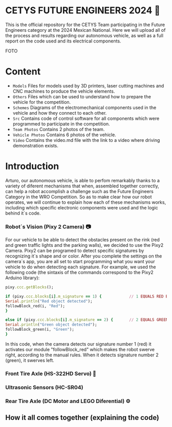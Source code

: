 # CETYS FUTURE ENGINEERS 2024 🤖
This is the official repository for the CETYS Team participating in the Future Engineers category at the 2024 Mexican National. Here we will upload all of the process and results regarding our autonomous vehicle, as well as a full report on the code used and its electrical components.

FOTO

# Content
* `Models` Files for models used by 3D printers, laser cutting machines and CNC machines to produce the vehicle elements.
* `Others` Files which can be used to understand how to prepare the vehicle for the competition. 
* `Schemes` Diagrams of the electromechanical components used in the vehicle and how they connect to each other.
* `Src` Contains code of control software for all components which were programmed to participate in the competition.
* `Team Photos` Contains 2 photos of the team.
* `Vehicle Photos` Contains 6 photos of the vehicle.
* `Video` Contains the video.md file with the link to a video where driving demonstration exists.

# Introduction
Arturo, our autonomous vehicle, is able to perfom remarkably thanks to a variety of diferent mechanisms that when, assembled together correctly, can help a robot accomplish a challenge such as the Future Engineers Category in the WRO Competition. So as to make clear how our robot operates, we will continue to explain how each of these mechanisms works, including which specific electronic components were used and the logic behind it´s code.

### Robot´s Vision (Pixy 2 Camera) 📷
  For our vehicle to be able to detect the obstacles present on the rink (red and green traffic lights and the parking walls), we decided to use the Pixy2 Camera. Pixy2 can be programed to detect specific signatures by recognizing it´s shape and or color. After you complete the settings on the camera´s app, you are all set to start programming what you want your vehicle to do when detecting each signature. For example, we used the following code (the sintaxis of the commands correspond to the Pixy2 Arduino library):

  ```ruby
pixy.ccc.getBlocks();

if (pixy.ccc.blocks[i].m_signature == 1) {            // 1 EQUALS RED BLOCK IN OUR CAMERA CONFIGURATION //
  Serial.println("Red object detected");
  followBlock_red(i, "Red");
}

else if (pixy.ccc.blocks[i].m_signature == 2) {       // 2 EQUALS GREEN BLOCK IN OUT CAMERA CONFIGURATION //
  Serial.println("Green object detected");
  followBlock_green(i, "Green");
}
  
  ```
In this code, when the camera detects our signature number 1 (red) it activates our module "followBlock_red" which makes the robot swerve right, according to the manual rules. When it detects signature number 2 (green), it swerves left.
  
### Front Tire Axle (HS-322HD Servo) 🛞
### Ultrasonic Sensors (HC-SR04) 
### Rear Tire Axle (DC Motor and LEGO Diferential) ⚙️
## How it all comes together (explaining the code) 
